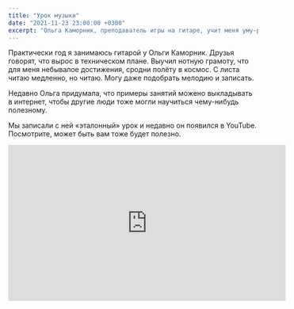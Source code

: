 ```yaml
---
title: "Урок музыки"
date: "2021-11-23 23:00:00 +0300"
excerpt: "Ольга Каморник, преподаватель игры на гитаре, учит меня уму-разуму."
---
```


Практически год я занимаюсь гитарой у Ольги Каморник. Друзья говорят, что вырос в техническом плане. Выучил нотную грамоту, что для меня небывалое достижения, сродни полёту в космос. С листа читаю медленно, но читаю. Могу даже подобрать мелодию и записать.

Недавно Ольга придумала, что примеры занятий можено выкладывать в интернет, чтобы другие люди тоже могли научиться чему-нибудь полезному.

Мы записали с ней «эталонный» урок и недавно он появился в YouTube. Посмотрите, может быть вам тоже будет полезно.

<div class="video-wrapper">
    <iframe width="560" height="315" src="https://www.youtube.com/embed/-zAG6_FegRA" title="YouTube video player" frameborder="0" allow="accelerometer; autoplay; clipboard-write; encrypted-media; gyroscope; picture-in-picture" allowfullscreen></iframe>
</div>


